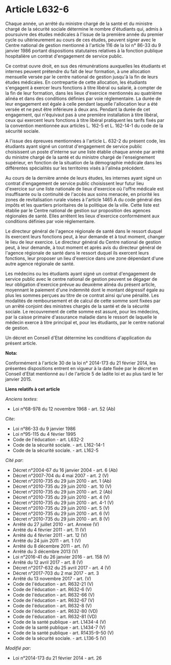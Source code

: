 # Article L632-6

Chaque année, un arrêté du ministre chargé de la santé et du ministre chargé de la sécurité sociale détermine le nombre
d'étudiants qui, admis à poursuivre des études médicales à l'issue de la première année du premier cycle ou ultérieurement au
cours de ces études, peuvent signer avec le Centre national de gestion mentionné à l'article 116 de la loi n° 86-33 du 9
janvier 1986 portant dispositions statutaires relatives à la fonction publique hospitalière un contrat d'engagement de
service public. 

Ce contrat ouvre droit, en sus des rémunérations auxquelles les étudiants et internes peuvent prétendre du fait de leur
formation, à une allocation mensuelle versée par le centre national de gestion jusqu'à la fin de leurs études médicales. En
contrepartie de cette allocation, les étudiants s'engagent à exercer leurs fonctions à titre libéral ou salarié, à compter de
la fin de leur formation, dans les lieux d'exercice mentionnés au quatrième alinéa et dans des conditions définies par voie
réglementaire. La durée de leur engagement est égale à celle pendant laquelle l'allocation leur a été versée et ne peut être
inférieure à deux ans. Pendant la durée de cet engagement, qui n'équivaut pas à une première installation à titre libéral,
ceux qui exercent leurs fonctions à titre libéral pratiquent les tarifs fixés par la convention mentionnée aux articles L.
162-5 et L. 162-14-1 du code de la sécurité sociale. 

A l'issue des épreuves mentionnées à l'article L. 632-2 du présent code, les étudiants ayant signé un contrat d'engagement de
service public choisissent un poste d'interne sur une liste établie chaque année par arrêté du ministre chargé de la santé et
du ministre chargé de l'enseignement supérieur, en fonction de la situation de la démographie médicale dans les différentes
spécialités sur les territoires visés à l'alinéa précédent. 

Au cours de la dernière année de leurs études, les internes ayant signé un contrat d'engagement de service public choisissent
leur futur lieu d'exercice sur une liste nationale de lieux d'exercice où l'offre médicale est insuffisante ou la continuité
de l'accès aux soins menacée, en priorité les zones de revitalisation rurale visées à l'article 1465 A du code général des
impôts et les quartiers prioritaires de la politique de la ville. Cette liste est établie par le Centre national de gestion
sur proposition des agences régionales de santé. Elles arrêtent les lieux d'exercice conformément aux conditions définies par
voie réglementaire. 

Le directeur général de l'agence régionale de santé dans le ressort duquel ils exercent leurs fonctions peut, à leur demande
et à tout moment, changer le lieu de leur exercice. Le directeur général du Centre national de gestion peut, à leur demande,
à tout moment et après avis du directeur général de l'agence régionale de santé dans le ressort duquel ils exercent leurs
fonctions, leur proposer un lieu d'exercice dans une zone dépendant d'une autre agence régionale de santé. 

Les médecins ou les étudiants ayant signé un contrat d'engagement de service public avec le centre national de gestion
peuvent se dégager de leur obligation d'exercice prévue au deuxième alinéa du présent article, moyennant le paiement d'une
indemnité dont le montant dégressif égale au plus les sommes perçues au titre de ce contrat ainsi qu'une pénalité. Les
modalités de remboursement et de calcul de cette somme sont fixées par un arrêté conjoint des ministres chargés de la santé
et de la sécurité sociale. Le recouvrement de cette somme est assuré, pour les médecins, par la caisse primaire d'assurance
maladie dans le ressort de laquelle le médecin exerce à titre principal et, pour les étudiants, par le centre national de
gestion. 

Un décret en Conseil d'Etat détermine les conditions d'application du présent article.

**Nota:**

Conformément à l'article 30 de la loi n° 2014-173 du 21 février 2014, les présentes dispositions entrent en vigueur à la date
fixée par le décret en Conseil d'Etat mentionné au I de l'article 5 de ladite loi et au plus tard le 1er janvier 2015.

**Liens relatifs à cet article**

_Anciens textes_:

  - Loi n°68-978 du 12 novembre 1968 - art. 52 (Ab)

_Cite_:

  - Loi n°86-33 du 9 janvier 1986
  - Loi n°95-115 du 4 février 1995
  - Code de l'éducation - art. L632-2
  - Code de la sécurité sociale. - art. L162-14-1
  - Code de la sécurité sociale. - art. L162-5

_Cité par_:

  - Décret n°2004-67 du 16 janvier 2004 - art. 6 (Ab)
  - Décret n°2007-704 du 4 mai 2007 - art. 2 (V)
  - Décret n°2010-735 du 29 juin 2010 - art. 1 (Ab)
  - Décret n°2010-735 du 29 juin 2010 - art. 10 (V)
  - Décret n°2010-735 du 29 juin 2010 - art. 2 (Ab)
  - Décret n°2010-735 du 29 juin 2010 - art. 4 (V)
  - Décret n°2010-735 du 29 juin 2010 - art. 4-1 (V)
  - Décret n°2010-735 du 29 juin 2010 - art. 5 (V)
  - Décret n°2010-735 du 29 juin 2010 - art. 6 (V)
  - Décret n°2010-735 du 29 juin 2010 - art. 8 (V)
  - Arrêté du 27 juillet 2010 - art. Annexe (V)
  - Arrêté du 4 février 2011 - art. 11 (V)
  - Arrêté du 4 février 2011 - art. 12 (V)
  - Arrêté du 24 juin 2011 - art. 1 (V)
  - Arrêté du 8 décembre 2011 - art. (V)
  - Arrêté du 3 décembre 2013 (V)
  - Loi n°2016-41 du 26 janvier 2016 - art. 158 (V)
  - Arrêté du 12 avril 2017 - art. 8 (V)
  - Décret n°2017-632 du 25 avril 2017 - art. 4 (V)
  - Décret n°2017-703 du 2 mai 2017 - art. 3
  - Arrêté du 13 novembre 2017 - art. (V)
  - Code de l'éducation - art. R632-21 (V)
  - Code de l'éducation - art. R632-6 (V)
  - Code de l'éducation - art. R632-66 (V)
  - Code de l'éducation - art. R632-67 (V)
  - Code de l'éducation - art. R632-8 (V)
  - Code de l'éducation - art. R632-80 (VD)
  - Code de l'éducation - art. R632-81 (VD)
  - Code de la santé publique - art. L1434-4 (V)
  - Code de la santé publique - art. L1434-7 (V)
  - Code de la santé publique - art. R1435-9-50 (V)
  - Code de la sécurité sociale. - art. L136-5 (V)

_Modifié par_:

  - Loi n°2014-173 du 21 février 2014 - art. 26
